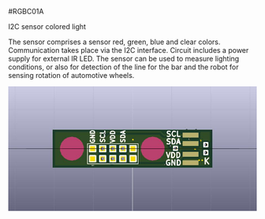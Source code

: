 <!--- PrjInfo ---> <!--- Please remove this line after manually editing --->
<!--- 00a56be08b96043df9e37d6aff7b6990 --->
<!--- Created:20170112-18:22: ---> 
<!--- Author:Mlab: ---> 
<!--- AuthorEmail:mlab@mlab.cz: ---> 
<!--- Tags:imported: ---> 
<!--- Ust:None: ---> 
<!--- Name:RGBC01A: --->
#RGBC01A 
<!--- LongName --->
I2C sensor colored light
<!--- ELongName ---> 

<!--- Lead --->
The sensor comprises a sensor red, green, blue and clear colors. Communication takes place via the I2C interface. Circuit includes a power supply for external IR LED. The sensor can be used to measure lighting conditions, or also for detection of the line for the bar and the robot for sensing rotation of automotive wheels.
<!--- ELead ---> 

![LeadImg](RGBC01A_Top_Small.jpg) 


​
​
<!--- Description --->
<!--- EDescription --->
<!--- Content --->
<!--- EContent --->
            